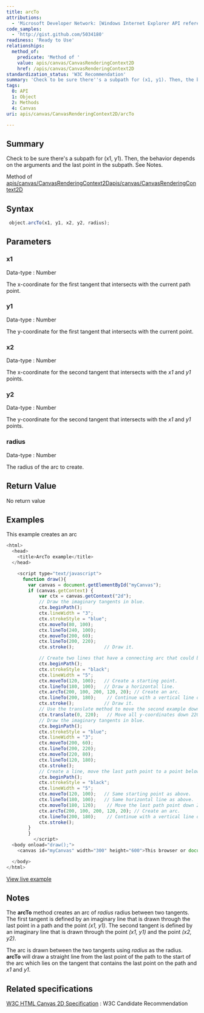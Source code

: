 ```yaml
---
title: arcTo
attributions:
  - 'Microsoft Developer Network: [Windows Internet Explorer API reference Article](http://msdn.microsoft.com/en-us/library/ie/hh828809%28v=vs.85%29.aspx)'
code_samples:
  - 'http://gist.github.com/5034180'
readiness: 'Ready to Use'
relationships:
  method_of:
    predicate: 'Method of '
    value: apis/canvas/CanvasRenderingContext2D
    href: /apis/canvas/CanvasRenderingContext2D
standardization_status: 'W3C Recommendation'
summary: 'Check to be sure there''s a subpath for (x1, y1). Then, the behavior depends on the arguments and the last point in the subpath. See Notes.'
tags:
  0: API
  1: Object
  2: Methods
  4: Canvas
uri: apis/canvas/CanvasRenderingContext2D/arcTo

---
```

## <span>Summary</span>

Check to be sure there's a subpath for (x1, y1). Then, the behavior depends on the arguments and the last point in the subpath. See Notes.

Method of [apis/canvas/CanvasRenderingContext2D](/apis/canvas/CanvasRenderingContext2D)[apis/canvas/CanvasRenderingContext2D](/apis/canvas/CanvasRenderingContext2D)

## <span>Syntax</span>

``` js
 object.arcTo(x1, y1, x2, y2, radius);
```

## <span>Parameters</span>

### <span>x1</span>

 Data-type
:   Number

 The x-coordinate for the first tangent that intersects with the current path point.

### <span>y1</span>

 Data-type
:   Number

 The y-coordinate for the first tangent that intersects with the current point.

### <span>x2</span>

 Data-type
:   Number

 The x-coordinate for the second tangent that intersects with the *x1* and *y1* points.

### <span>y2</span>

 Data-type
:   Number

 The y-coordinate for the second tangent that intersects with the *x1* and *y1* points.

### <span>radius</span>

 Data-type
:   Number

 The radius of the arc to create.

## <span>Return Value</span>

No return value

## <span>Examples</span>

This example creates an arc

``` js
<html>
  <head>
    <title>ArcTo example</title>
  </head>

    <script type="text/javascript">
      function draw(){
        var canvas = document.getElementById("myCanvas");
        if (canvas.getContext) {
            var ctx = canvas.getContext("2d");
            // Draw the imaginary tangents in blue.
            ctx.beginPath();
            ctx.lineWidth = "3";
            ctx.strokeStyle = "blue";
            ctx.moveTo(80, 100);
            ctx.lineTo(240, 100);
            ctx.moveTo(200, 60);
            ctx.lineTo(200, 220);
            ctx.stroke();           // Draw it.

            // Create two lines that have a connecting arc that could be used as a start to a rounded rectangle.
            ctx.beginPath();
            ctx.strokeStyle = "black";
            ctx.lineWidth = "5";
            ctx.moveTo(120, 100);   // Create a starting point.
            ctx.lineTo(180, 100);   // Draw a horizontal line.
            ctx.arcTo(200, 100, 200, 120, 20); // Create an arc.
            ctx.lineTo(200, 180);    // Continue with a vertical line of the rectangle.
            ctx.stroke();           // Draw it.
            // Use the translate method to move the second example down.
            ctx.translate(0, 220);   // Move all y-coordinates down 220 pixels to see more clearly.
            // Draw the imaginary tangents in blue.
            ctx.beginPath();
            ctx.strokeStyle = "blue";
            ctx.lineWidth = "3";
            ctx.moveTo(200, 60);
            ctx.lineTo(200, 220);
            ctx.moveTo(220, 80);
            ctx.lineTo(120, 180);
            ctx.stroke();
            // Create a line, move the last path point to a point below, and then create an arc.
            ctx.beginPath();
            ctx.strokeStyle = "black";
            ctx.lineWidth = "5";
            ctx.moveTo(120, 100);   // Same starting point as above.
            ctx.lineTo(180, 100);   // Same horizontal line as above.
            ctx.moveTo(180, 120);    // Move the last path point down 20 pixels.
            ctx.arcTo(200, 100, 200, 120, 20); // Create an arc.
            ctx.lineTo(200, 180);    // Continue with a vertical line of the rectangle.
            ctx.stroke();
        }
        }
          </script>
  <body onload="draw();">
    <canvas id="myCanvas" width="300" height="600">This browser or document mode doesn't support canvas</canvas>

  </body>
</html>
```

[View live example](http://code.webplatform.org/gist/5034180)

## <span>Notes</span>

The **arcTo** method creates an arc of *radius* radius between two tangents. The first tangent is defined by an imaginary line that is drawn through the last point in a path and the point *(x1, y1)*. The second tangent is defined by an imaginary line that is drawn through the point *(x1, y1)* and the point *(x2, y2)*.

The arc is drawn between the two tangents using *radius* as the radius. **arcTo** will draw a straight line from the last point of the path to the start of the arc which lies on the tangent that contains the last point on the path and *x1* and *y1*.

## <span>Related specifications</span>

[W3C HTML Canvas 2D Specification](http://www.w3.org/TR/2012/CR-2dcontext-20121217/)
:   W3C Candidate Recommendation
